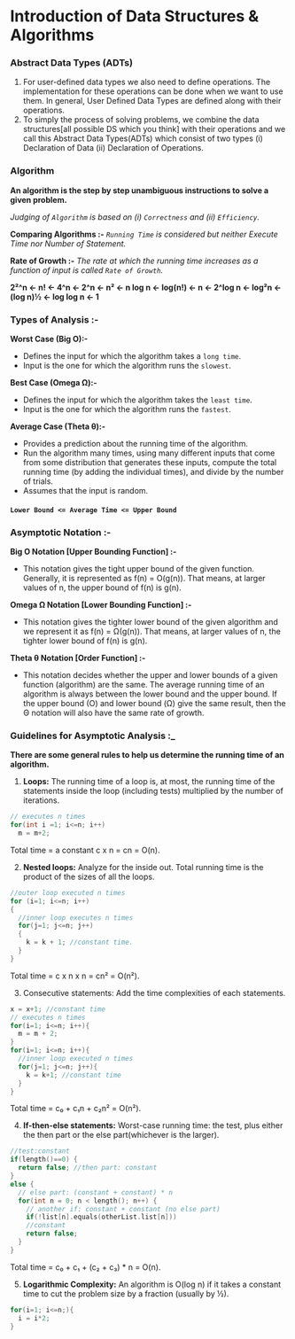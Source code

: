 # Introduction of Data Structures & Algorithms

### Abstract Data Types (ADTs)

1) For user-defined data types we also need to define operations. The implementation for these operations can be done when we want to use them. In general, User Defined Data Types are defined along with their operations.
2) To simply the process of solving problems, we combine the data structures[all possible DS which you think] with their operations and we call this Abstract Data Types(ADTs) which consist of two types (i) Declaration of Data (ii) Declaration of Operations.

### Algorithm

**An algorithm is the step by step unambiguous instructions to solve a given problem.**

*Judging of `Algorithm` is based on (i) `Correctness` and (ii) `Efficiency`.*

**Comparing Algorithms :-** *`Running Time` is considered but neither Execute Time nor Number of Statement.*

**Rate of Growth :-** *The rate at which the running time increases as a function of input is called `Rate of Growth`.*

**2²^n <- n! <- 4^n <- 2^n <- n² <- n log n <- log(n!) <- n <- 2^log n <- log²n <-(log n)½ <- log log n <- 1**

### Types of Analysis :-
 
 **Worst Case (Big O):-**
* Defines the input for which the algorithm takes a `long time`.
* Input is the one for which the algorithm runs the `slowest`.

 **Best Case (Omega Ω):-**
* Defines the input for which the algorithm takes the `least time`.
* Input is the one for which the algorithm runs the `fastest`.

**Average Case (Theta θ):-**
* Provides a prediction about the running time of the algorithm.
* Run the algorithm many times, using many different inputs that come
  from some distribution that generates these inputs, compute the total
  running time (by adding the individual times), and divide by the
  number of trials.
* Assumes that the input is random.

#### `Lower Bound <= Average Time <= Upper Bound`

### Asymptotic Notation :-

**Big O Notation [Upper Bounding Function] :-**
* This notation gives the tight upper bound of the given function. Generally, it is represented as f(n) = O(g(n)). That means, at larger values of n, the upper     bound of f(n) is g(n).

**Omega Ω Notation [Lower Bounding Function] :-**
* This notation gives the tighter lower bound of the given algorithm and we represent it as f(n) = Ω(g(n)). That means, at larger values of n, the tighter lower bound of f(n) is g(n).

**Theta θ Notation [Order Function] :-**
* This notation decides whether the upper and lower bounds of a given function (algorithm) are the same. The average running time of an algorithm is always between the lower bound and the upper bound. If the upper bound (O) and lower bound (Ω) give the same result, then the Θ notation will also have the same rate of growth.

### Guidelines for Asymptotic Analysis :_

**There are some general rules to help us determine the running time of an algorithm.**

1) **Loops:** The running time of a loop is, at most, the running time of the statements inside the loop (including tests) multiplied by the number of iterations.

```cpp
// executes n times
for(int i =1; i<=n; i++)
  m = m+2;
```
Total time = a constant c x n = cn = O(n).

2) **Nested loops:** Analyze for the inside out. Total running time is the product of the sizes of all the loops.

```cpp
//outer loop executed n times
for (i=1; i<=n; i++)
{
  //inner loop executes n times
  for(j=1; j<=n; j++)
  {
    k = k + 1; //constant time.
  }
}
```
Total time = c x n x n = cn² = O(n²).

3) Consecutive statements: Add the time complexities of each statements.

```cpp
x = x+1; //constant time
// executes n times
for(i=1; i<=n; i++){
  m = m + 2;
}
for(i=1; i<=n; i++){
  //inner loop executed n times
  for(j=1; j<=n; j++){
    k = k+1; //constant time
  }
}
```

Total time = c₀ + c₁n + c₂n² = O(n²).

4) **If-then-else statements:** Worst-case running time: the test, plus either the then part or the else part(whichever is the larger).
```cpp
//test:constant
if(length()==0) {
  return false; //then part: constant
}
else {
  // else part: (constant + constant) * n
  for(int n = 0; n < length(); n++) {
    // another if: constant + constant (no else part)
    if(!list[n].equals(otherList.list[n]))
    //constant
    return false;
  }
}
```
Total time = c₀ + c₁ + (c₂ + c₃) * n = O(n).

5) **Logarithmic Complexity:** An algorithm is O(log n) if it takes a constant time to cut the problem size by a fraction (usually by ½).

```cpp
for(i=1; i<=n;){
  i = i*2;
}
```
